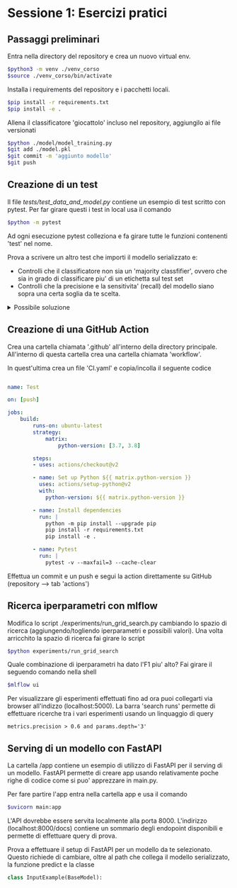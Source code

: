 # Sessione 1: Esercizi pratici

## Passaggi preliminari
Entra nella directory del repository e crea un nuovo virtual env. 
```sh
$python3 -m venv ./venv_corso
$source ./venv_corso/bin/activate
```
Installa i requirements del repository e i pacchetti locali.
```sh
$pip install -r requirements.txt
$pip install -e .
```
Allena il classificatore 'giocattolo' incluso nel repository, aggiungilo ai file versionati
```sh
$python ./model/model_training.py
$git add ./model.pkl
$git commit -m 'aggiunto modello'
$git push
```

## Creazione di un test
Il file *tests/test_data_and_model.py* contiene un esempio di test scritto con pytest. Per far girare questi i test in local usa il comando
```sh
$python -m pytest
```
Ad ogni esecuzione pytest colleziona e fa girare tutte le funzioni contenenti 'test' nel nome.

Prova a scrivere un altro test che importi il modello serializzato e:
* Controlli che il classificatore non sia un 'majority classfifier', ovvero che sia in grado di classificare piu' di un etichetta sul test set
* Controlli che la precisione e la sensitivita' (recall) del modello siano sopra una certa soglia da te scelta.
<details> 
  <summary>Possibile soluzione</summary>

    def test_model_metrics(adult_test_dataset):
        x, y, data_path = adult_test_dataset
        clf = joblib.load('./model.pkl')
        predictions = clf.predict(x)
        metrics = classification_report(y, predictions, output_dict=True)
    
        assert len(np.unique(predictions)) > 1
        assert metrics['>50K']['precision'] > 0.7 #fill here
        assert metrics['>50K']['recall'] > 0.1 #fill here
</details>

## Creazione di una GitHub Action
Crea una cartella chiamata '.github' all'interno della directory principale. All'interno di questa cartella crea una cartella chiamata 'workflow'.

In quest'ultima crea un file 'CI.yaml' e copia/incolla il seguente codice
```yaml

name: Test

on: [push]

jobs:
    build:
        runs-on: ubuntu-latest
        strategy:
            matrix:
                python-version: [3.7, 3.8]

        steps:
        - uses: actions/checkout@v2

        - name: Set up Python ${{ matrix.python-version }}
          uses: actions/setup-python@v2
          with:
            python-version: ${{ matrix.python-version }}

        - name: Install dependencies
          run: |
            python -m pip install --upgrade pip
            pip install -r requirements.txt
            pip install -e .

        - name: Pytest
          run: |
            pytest -v --maxfail=3 --cache-clear
```
Effettua un commit e un push e segui la action direttamente su GitHub (repository --> tab 'actions')

## Ricerca iperparametri con mlflow
Modifica lo script ./experiments/run_grid_search.py cambiando lo spazio di ricerca (aggiungendo/togliendo iperparametri e possibili valori).
Una volta arricchito la spazio di ricerca fai girare lo script  
```sh
$python experiments/run_grid_search
```
Quale combinazione di iperparametri ha dato l'F1 piu' alto? Fai girare il seguendo comando nella shell
```sh
$mlflow ui
```
Per visualizzare gli esperimenti effettuati fino ad ora puoi collegarti via browser all'indizzo (localhost:5000). 
La barra 'search runs' permette di effettuare ricerche tra i vari esperimenti usando un linquaggio di query
```
metrics.precision > 0.6 and params.depth='3'
```
## Serving di un modello con FastAPI
La cartella /app contiene un esempio di utilizzo di FastAPI per il serving di un modello. FastAPI permette di creare app usando relativamente poche righe di codice come si puo' apprezzare in main.py.

Per fare partire l'app entra nella cartella app e usa il comando
```sh
$uvicorn main:app
```
L'API dovrebbe essere servita localmente alla porta 8000. L'indirizzo (localhost:8000/docs) contiene un sommario degli endopoint disponibili e permette di effettuare query di prova.

Prova a effettuare il setup di FastAPI per un modello da te selezionato. Questo richiede di cambiare, oltre al path che collega il modello serializzato, la funzione predict e la classe
```python
class InputExample(BaseModel):
```

